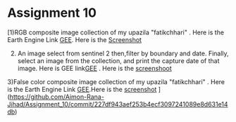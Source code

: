 # Assignment 10

[1)RGB composite image collection of my upazila "fatikchhari" .
Here is the Earth Engine Link [GEE](https://code.earthengine.google.com/4adb602bab1b7e24af1af7cc89c9443c).
Here is the [Screenshot](https://github.com/Aimon-Rana-Jihad/Assignment_10/commit/ed73a094b7dea6ebec9bd7c0a296ba3a595feba7)

2) An image select from sentinel 2 then,filter by boundary and date. Finally, select an image from the collection, and print the capture date of that image.
Here is GEE link[GEE](https://code.earthengine.google.com/0583d5dd9a39dc6bfe2a9255136d3033) .
Here is the [screenshoot](https://github.com/Aimon-Rana-Jihad/Assignment_10/commit/9c211fd2de7b8131c723a1fe5a7f198065052c4b)

3)False color composite image collection of my upazila "fatikchhari" .
Here is the Earth Engine Link [GEE](https://code.earthengine.google.com/d05064248fca80542ab7498d7a49507a).Here is the [screenshot](https://github.com/Aimon-Rana-Jihad/Assignment_10/commit/227df943aef253b4ecf3097241089e8d631e14db)
](https://github.com/Aimon-Rana-Jihad/Assignment_10/commit/227df943aef253b4ecf3097241089e8d631e14db)
